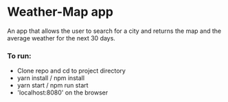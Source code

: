 # Weather-Map app

An app that allows the user to search for a city and returns the map and the average weather for the next 30 days.

### To run: 
- Clone repo and cd to project directory
- yarn install / npm install
- yarn start / npm run start
- 'localhost:8080' on the browser
